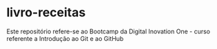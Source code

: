 # livro-receitas
 Este repositório refere-se ao Bootcamp da Digital Inovation One - curso referente a Introdução ao Git e ao GitHub
